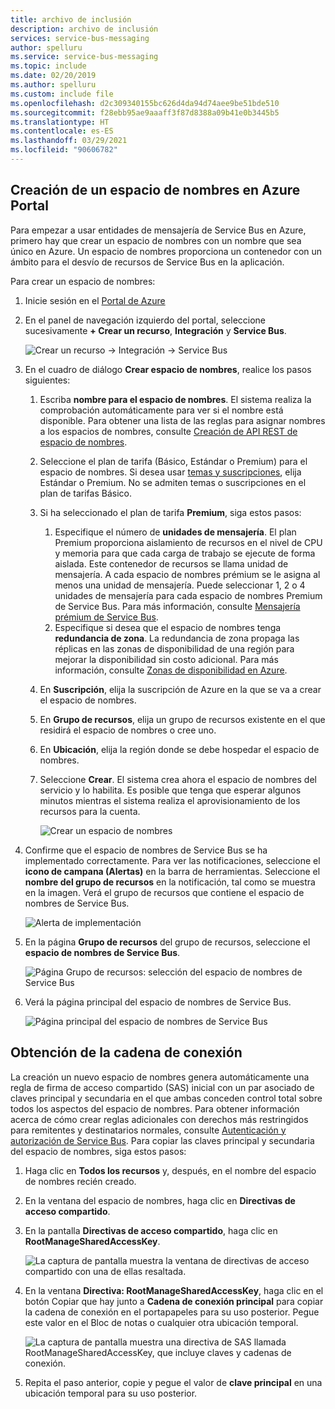 ```yaml
---
title: archivo de inclusión
description: archivo de inclusión
services: service-bus-messaging
author: spelluru
ms.service: service-bus-messaging
ms.topic: include
ms.date: 02/20/2019
ms.author: spelluru
ms.custom: include file
ms.openlocfilehash: d2c309340155bc626d4da94d74aee9be51bde510
ms.sourcegitcommit: f28ebb95ae9aaaff3f87d8388a09b41e0b3445b5
ms.translationtype: HT
ms.contentlocale: es-ES
ms.lasthandoff: 03/29/2021
ms.locfileid: "90606782"
---
```

## <a name="create-a-namespace-in-the-azure-portal"></a>Creación de un espacio de nombres en Azure Portal
Para empezar a usar entidades de mensajería de Service Bus en Azure, primero hay que crear un espacio de nombres con un nombre que sea único en Azure. Un espacio de nombres proporciona un contenedor con un ámbito para el desvío de recursos de Service Bus en la aplicación.

Para crear un espacio de nombres:

1. Inicie sesión en el [Portal de Azure](https://portal.azure.com)
2. En el panel de navegación izquierdo del portal, seleccione sucesivamente **+ Crear un recurso**, **Integración** y **Service Bus**.

    ![Crear un recurso -> Integración -> Service Bus](./media/service-bus-create-namespace-portal/create-resource-service-bus-menu.png)
3. En el cuadro de diálogo **Crear espacio de nombres**, realice los pasos siguientes: 
    1. Escriba **nombre para el espacio de nombres**. El sistema realiza la comprobación automáticamente para ver si el nombre está disponible. Para obtener una lista de las reglas para asignar nombres a los espacios de nombres, consulte [Creación de API REST de espacio de nombres](/rest/api/servicebus/create-namespace).
    2. Seleccione el plan de tarifa (Básico, Estándar o Premium) para el espacio de nombres. Si desea usar [temas y suscripciones](../articles/service-bus-messaging/service-bus-queues-topics-subscriptions.md#topics-and-subscriptions), elija Estándar o Premium. No se admiten temas o suscripciones en el plan de tarifas Básico.
    3. Si ha seleccionado el plan de tarifa **Premium**, siga estos pasos: 
        1. Especifique el número de **unidades de mensajería**. El plan Premium proporciona aislamiento de recursos en el nivel de CPU y memoria para que cada carga de trabajo se ejecute de forma aislada. Este contenedor de recursos se llama unidad de mensajería. A cada espacio de nombres prémium se le asigna al menos una unidad de mensajería. Puede seleccionar 1, 2 o 4 unidades de mensajería para cada espacio de nombres Premium de Service Bus. Para más información, consulte [Mensajería prémium de Service Bus](../articles/service-bus-messaging/service-bus-premium-messaging.md).
        2. Especifique si desea que el espacio de nombres tenga **redundancia de zona**. La redundancia de zona propaga las réplicas en las zonas de disponibilidad de una región para mejorar la disponibilidad sin costo adicional. Para más información, consulte [Zonas de disponibilidad en Azure](../articles/availability-zones/az-overview.md).
    4. En **Suscripción**, elija la suscripción de Azure en la que se va a crear el espacio de nombres.
    5. En **Grupo de recursos**, elija un grupo de recursos existente en el que residirá el espacio de nombres o cree uno.      
    6. En **Ubicación**, elija la región donde se debe hospedar el espacio de nombres.
    7. Seleccione **Crear**. El sistema crea ahora el espacio de nombres del servicio y lo habilita. Es posible que tenga que esperar algunos minutos mientras el sistema realiza el aprovisionamiento de los recursos para la cuenta.
   
        ![Crear un espacio de nombres](./media/service-bus-create-namespace-portal/create-namespace.png)
4. Confirme que el espacio de nombres de Service Bus se ha implementado correctamente. Para ver las notificaciones, seleccione el **icono de campana (Alertas)** en la barra de herramientas. Seleccione el **nombre del grupo de recursos** en la notificación, tal como se muestra en la imagen. Verá el grupo de recursos que contiene el espacio de nombres de Service Bus.

    ![Alerta de implementación](./media/service-bus-create-namespace-portal/deployment-alert.png)
5. En la página **Grupo de recursos** del grupo de recursos, seleccione el **espacio de nombres de Service Bus**. 

    ![Página Grupo de recursos: selección del espacio de nombres de Service Bus](./media/service-bus-create-namespace-portal/resource-group-select-service-bus.png)
6. Verá la página principal del espacio de nombres de Service Bus. 

    ![Página principal del espacio de nombres de Service Bus](./media/service-bus-create-namespace-portal/service-bus-namespace-home-page.png)

## <a name="get-the-connection-string"></a>Obtención de la cadena de conexión 
La creación un nuevo espacio de nombres genera automáticamente una regla de firma de acceso compartido (SAS) inicial con un par asociado de claves principal y secundaria en el que ambas conceden control total sobre todos los aspectos del espacio de nombres. Para obtener información acerca de cómo crear reglas adicionales con derechos más restringidos para remitentes y destinatarios normales, consulte [Autenticación y autorización de Service Bus](../articles/service-bus-messaging/service-bus-authentication-and-authorization.md). Para copiar las claves principal y secundaria del espacio de nombres, siga estos pasos: 

1. Haga clic en **Todos los recursos** y, después, en el nombre del espacio de nombres recién creado.
2. En la ventana del espacio de nombres, haga clic en **Directivas de acceso compartido**.
3. En la pantalla **Directivas de acceso compartido**, haga clic en **RootManageSharedAccessKey**.
   
    ![La captura de pantalla muestra la ventana de directivas de acceso compartido con una de ellas resaltada.](./media/service-bus-create-namespace-portal/connection-info.png)
4. En la ventana **Directiva: RootManageSharedAccessKey**, haga clic en el botón Copiar que hay junto a **Cadena de conexión principal** para copiar la cadena de conexión en el portapapeles para su uso posterior. Pegue este valor en el Bloc de notas o cualquier otra ubicación temporal.
   
    ![La captura de pantalla muestra una directiva de SAS llamada RootManageSharedAccessKey, que incluye claves y cadenas de conexión.](./media/service-bus-create-namespace-portal/connection-string.png)
5. Repita el paso anterior, copie y pegue el valor de **clave principal** en una ubicación temporal para su uso posterior.

<!--Image references-->

